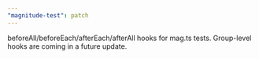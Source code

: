 ```yaml
---
"magnitude-test": patch
---
```


beforeAll/beforeEach/afterEach/afterAll hooks for mag.ts tests. Group-level hooks are coming in a future update.
